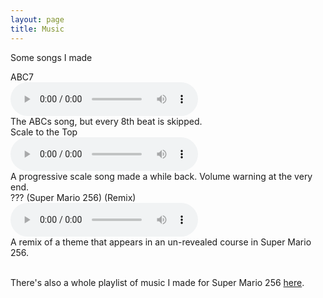 ```yaml
---
layout: page
title: Music
---
```


Some songs I made

<div class="music-display">
    <div>
        <div class="music-title">ABC7</div>
        <audio controls>
            <source src="music/abc7.webm" type="audio/webm">
            Audio not supported
        </audio>
        <div class="center-text">The ABCs song, but every 8th beat is skipped.</div>
    </div>
    <div>
        <div class="music-title">Scale to the Top</div>
        <audio controls>
            <source src="music/scale-to-the-top.webm" type="audio/webm">
            Audio not supported
        </audio>
        <div class="center-text">A progressive scale song made a while back. Volume warning at the very end.</div>
    </div>
    <div>
        <div class="music-title">??? (Super Mario 256) (Remix)</div>
        <audio controls>
            <source src="music/sm256-secret-course.webm" type="audio/webm">
            Audio not supported
        </audio>
        <div class="center-text">A remix of a theme that appears in an un-revealed course in Super Mario 256.</div>
    </div>
</div>
<br>

There's also a whole playlist of music I made for Super Mario 256 [here](https://www.youtube.com/watch?v=Wm80CZeiri0&list=PL0TeYaSr_hNdeoBgM6zdTlnP4Qx-hDFBS&pp=gAQBiAQB).
